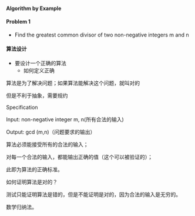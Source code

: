 #### Algorithm by Example

#### Problem 1

- Find the greatest common divisor of two non-negative integers m and n



#### 算法设计

- 要设计一个正确的算法
  - 如何定义正确



算法是为了解决问题；如果算法能解决这个问题，就叫对的

但是不利于抽象，需要规约

Specification

Input: non-negative integer m, n(所有合法的输入)

Output: gcd (m,n)（问题要求的输出）

算法必须能接受所有的合法的输入；

对每一个合法的输入，都能输出正确的值（这个可以被验证的）；

此即为算法的正确标准。



如何证明算法是对的？

测试只能证明算法是错的，但是不能证明是对的，因为合法的输入是无穷的。

数学归纳法。



